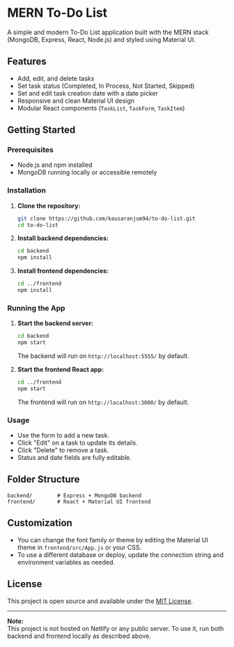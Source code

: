 # MERN To-Do List

A simple and modern To-Do List application built with the MERN stack (MongoDB, Express, React, Node.js) and styled using Material UI.

## Features

- Add, edit, and delete tasks
- Set task status (Completed, In Process, Not Started, Skipped)
- Set and edit task creation date with a date picker
- Responsive and clean Material UI design
- Modular React components (`TaskList`, `TaskForm`, `TaskItem`)

## Getting Started

### Prerequisites

- Node.js and npm installed
- MongoDB running locally or accessible remotely

### Installation

1. **Clone the repository:**
   ```bash
   git clone https://github.com/kausaranjum94/to-do-list.git
   cd to-do-list
   ```

2. **Install backend dependencies:**
   ```bash
   cd backend
   npm install
   ```

3. **Install frontend dependencies:**
   ```bash
   cd ../frontend
   npm install
   ```

### Running the App

1. **Start the backend server:**
   ```bash
   cd backend
   npm start
   ```
   The backend will run on `http://localhost:5555/` by default.

2. **Start the frontend React app:**
   ```bash
   cd ../frontend
   npm start
   ```
   The frontend will run on `http://localhost:3000/` by default.

### Usage

- Use the form to add a new task.
- Click "Edit" on a task to update its details.
- Click "Delete" to remove a task.
- Status and date fields are fully editable.

## Folder Structure

```
backend/        # Express + MongoDB backend
frontend/       # React + Material UI frontend
```

## Customization

- You can change the font family or theme by editing the Material UI theme in `frontend/src/App.js` or your CSS.
- To use a different database or deploy, update the connection string and environment variables as needed.

## License

This project is open source and available under the [MIT License](LICENSE).

---

**Note:**  
This project is not hosted on Netlify or any public server. To use it, run both backend and frontend locally as described above.
